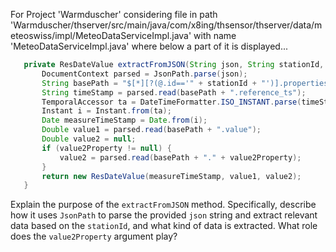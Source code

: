 For Project 'Warmduscher' considering file in path 'Warmduscher/thserver/src/main/java/com/x8ing/thsensor/thserver/data/meteoswiss/impl/MeteoDataServiceImpl.java' with name 'MeteoDataServiceImpl.java' where below a part of it is displayed...
```java
   private ResDateValue extractFromJSON(String json, String stationId, String value2Property) {
       DocumentContext parsed = JsonPath.parse(json);
       String basePath = "$[*][?(@.id=='" + stationId + "')].properties";
       String timeStamp = parsed.read(basePath + ".reference_ts");
       TemporalAccessor ta = DateTimeFormatter.ISO_INSTANT.parse(timeStamp);
       Instant i = Instant.from(ta);
       Date measureTimeStamp = Date.from(i);
       Double value1 = parsed.read(basePath + ".value");
       Double value2 = null;
       if (value2Property != null) {
           value2 = parsed.read(basePath + "." + value2Property);
       }
       return new ResDateValue(measureTimeStamp, value1, value2);
   }
```
Explain the purpose of the `extractFromJSON` method. Specifically, describe how it uses `JsonPath` to parse the provided `json` string and extract relevant data based on the `stationId`, and what kind of data is extracted. What role does the `value2Property` argument play?